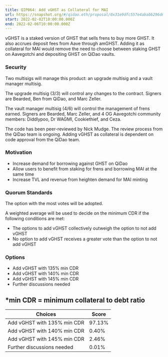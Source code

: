 ```yaml
---
title: QIP064: Add vGHST as Collateral for MAI
url: https://snapshot.org/#/qidao.eth/proposal/0x31e9dfc557e4ababb296d64f2481122f87ebc1f181889785dfd034cc9485f955
start: 2022-02-02T10:00:00.000Z
end: 2022-02-06T10:00:00.000Z
---
```

vGHST is a staked version of GHST that sells frens to buy more GHST. It also accrues deposit fees from Aave through amGHST. Adding it as collateral for MAI would remove the need to choose between staking GHST on Aavegotchi and depositing GHST on QiDao vaults.

### Security

Two multisigs will manage this product: an upgrade multisig and a vault manager multisig.

The upgrade multisig (3/3) will control any changes to the contract. Signers are Bearded, Ben from QiDao, and Marc Zeller.

The vault manager multisig (4/6) will control the management of frens earned. Signers are Bearded, Marc Zeller, and 4 OG Aavegotchi community members: Diddlypoo, Dr WAGMI, Cookiethief, and Ceza.

The code has been peer-reviewed by Nick Mudge. The review process from the QiDao team is ongoing. Adding vGHST as collateral is dependent on code approval from the QiDao team.

### Motivation

* Increase demand for borrowing against GHST on QiDao
* Allow users to benefit from staking for frens and borrowing MAI at the same time
* Increase TVL and revenue from heighten demand for MAI minting

### Quorum Standards

The option with the most votes will be adopted. 

A weighted average will be used to decide on the minimum CDR if the following conditions are met:

* The options to add vGHST collectively outweigh the option to not add vGHST
* No option to add vGHST receives a greater vote than the option to not add vGHST

### Options

* Add vGHST with 135% min CDR
* Add vGHST with 140% min CDR
* Add vGHST with 145% min CDR
* Further discussions needed

*min CDR = minimum collateral to debt ratio
---
| Choices | Score |
| --- | --- |
| Add vGHST with 135% min CDR | 97.13% |
| Add vGHST with 140% min CDR | 0.40% |
| Add vGHST with 145% min CDR | 2.46% |
| Further discussions needed | 0.01% |

